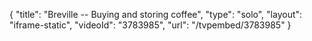 {
    "title": "Breville -- Buying and storing coffee",
    "type": "solo",
    "layout": "iframe-static",
    "videoId": "3783985",
    "url": "\/tvpembed\/3783985"
}